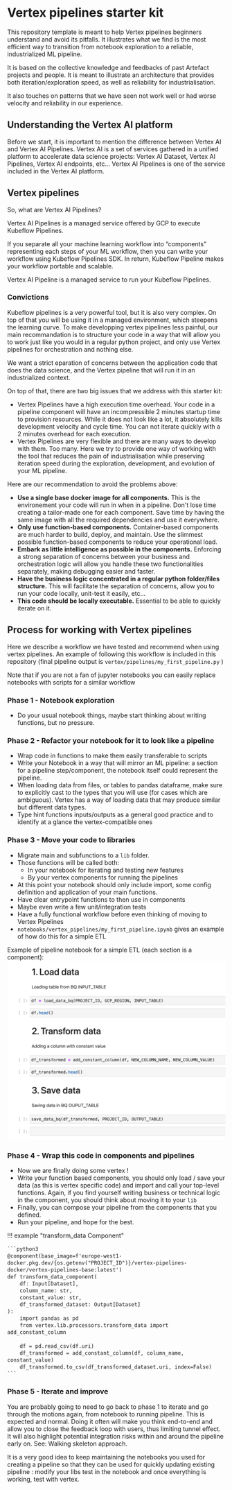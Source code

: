 # Vertex pipelines starter kit

This repository template is meant to help Vertex pipelines beginners understand and avoid its pitfalls. It illustrates what we find is the most efficient way to transition from notebook exploration to a reliable, industrialized ML pipeline.

It is based on the collective knowledge and feedbacks of past Artefact projects and people. It is meant to illustrate an architecture that provides both iteration/exploration speed, as well as reliability for industrialisation.

It also touches on patterns that we have seen not work well or had worse velocity and reliability in our experience.

## Understanding the Vertex AI platform
Before we start, it is important to mention the difference between Vertex AI and Vertex AI Pipelines. Vertex AI is a set of services gathered in a unified platform to accelerate data science projects: Vertex AI Dataset, Vertex AI Pipelines, Vertex AI endpoints, etc... Vertex AI Pipelines is one of the service included in the Vertex AI platform.

## Vertex pipelines
So, what are Vertex AI Pipelines?

Vertex AI Pipelines is a managed service offered by GCP to execute Kubeflow Pipelines.

If you separate all your machine learning workflow into “components” representing each steps of your ML workflow, then you can write your workflow using Kubeflow Pipelines SDK. In return, Kubeflow Pipeline makes your workflow portable and scalable.

Vertex AI Pipeline is a managed service to run your Kubeflow Pipelines.


### Convictions
Kubeflow pipelines is a very powerful tool, but it is also very complex. On top of that you will be using it in a managed environment, which steepens the learning curve. To make developping vertex pipelines less painful, our main recommandation is to structure your code in a way that will allow you to work just like you would in a regular python project, and only use Vertex pipelines for orchestration and nothing else.

We want a strict eparation of concerns between the application code that does the data science, and the Vertex pipeline that will run it in an industrialized context.

On top of that, there are two big issues that we address with this starter kit:

- Vertex Pipelines have a high execution time overhead. Your code in a pipeline component will have an incompressible 2 minutes startup time to provision resources. While it does not look like a lot, it absolutely kills development velocity and cycle time. You can not iterate quickly with a 2 minutes overhead for each execution.
- Vertex Pipelines are very flexible and there are many ways to develop with them. Too many. Here we try to provide one way of working with the tool that reduces the pain of industrialisation while preserving iteration speed during the exploration, development, and evolution of your ML pipeline.


Here are our recommendation to avoid the problems above:

- **Use a single base docker image for all components.** This is the environement your code will run in when in a pipeline. Don't lose time creating a tailor-made one for each component. Save time by having the same image with all the required dependencies and use it everywhere.
- **Only use function-based components.** Container-based components are much harder to build, deploy, and maintain. Use the slimmest possible function-based components to reduce your operational load.
- **Embark as little intelligence as possible in the components.** Enforcing a strong separation of concerns between your business and orchestration logic will allow you handle these two functionalities separately, making debugging easier and faster. 
- **Have the business logic concentrated in a regular python folder/files structure.** This will facilitate the separation of concerns, allow you to run your code locally, unit-test it easily, etc...
- **This code should be locally executable.** Essential to be able to quickly iterate on it.

## Process for working with Vertex pipelines
Here we describe a workflow we have tested and recommend when using vertex pipelines. 
An example of following this workflow is included in this repository
(final pipeline output is `vertex/pipelines/my_first_pipeline.py` )

Note that if you are not a fan of jupyter notebooks you can easily replace notebooks with scripts for a similar workflow

### Phase 1 - Notebook exploration
- Do your usual notebook things, maybe start thinking about writing functions, but no pressure.

### Phase 2 - Refactor your notebook for it to look like a pipeline
- Wrap code in functions to make them easily transferable to scripts
- Write your Notebook in a way that will mirror an ML pipeline: a section for a pipeline step/component, the notebook itself could represent the pipeline.
- When loading data from files, or tables to pandas dataframe, make sure to explicitly cast to the types that you will use (for cases which are ambiguous). Vertex has a way of loading data that may produce similar but different data types.
- Type hint functions inputs/outputs as a general good practice and to identify at a glance the vertex-compatible ones


### Phase 3 - Move your code to libraries 
- Migrate main and subfunctions to a `lib` folder. 
- Those functions will be called both: 
  - In your notebook for iterating and testing new features
  - By your vertex components for running the pipelines
- At this point your notebook should only include import, some config definition and application of your main functions.
- Have clear entrypoint functions to then use in components
- Maybe even write a few unit/integration tests
- Have a fully functional workflow before even thinking of moving to Vertex Pipelines
- `notebooks/vertex_pipelines/my_first_pipeline.ipynb` gives an example of how do this for a simple ETL

Example of pipeline notebook for a simple ETL (each section is a component):
![](assets/notebook_pipeline.png)


### Phase 4 - Wrap this code in components and pipelines
- Now we are finally doing some vertex ! 
- Write your function based components, you should only load / save your data (as this is vertex specific code) and import and call your top-level functions. Again, if you find yourself writing business or technical logic in the component, you should think about moving it to your `lib`
- Finally, you can compose your pipeline from the components that you defined.
- Run your pipeline, and hope for the best.


!!! example "transform_data Component"

    ```python3
    @component(base_image=f'europe-west1-docker.pkg.dev/{os.getenv("PROJECT_ID")}/vertex-pipelines-docker/vertex-pipelines-base:latest')
    def transform_data_component(
        df: Input[Dataset],
        column_name: str,
        constant_value: str,
        df_transformed_dataset: Output[Dataset]
    ):
        import pandas as pd
        from vertex.lib.processors.transform_data import add_constant_column
    
        df = pd.read_csv(df.uri)
        df_transformed = add_constant_column(df, column_name, constant_value)
        df_transformed.to_csv(df_transformed_dataset.uri, index=False)
    ```

### Phase 5 - Iterate and improve
You are probably going to need to go back to phase 1 to iterate and go through the motions again, from notebook to running pipeline. This is expected and normal. Doing it often will make you think end-to-end and allow you to close the feedback loop with users, thus limiting tunnel effect. It will also highlight potential integration risks within and around the pipeline early on. See: Walking skeleton approach.

It is a very good idea to keep maintaining the notebooks you used for creating a pipeline so that they can be used for quickly updating existing pipeline :  modify your libs test in the notebook and once everything is working, test with vertex. 
